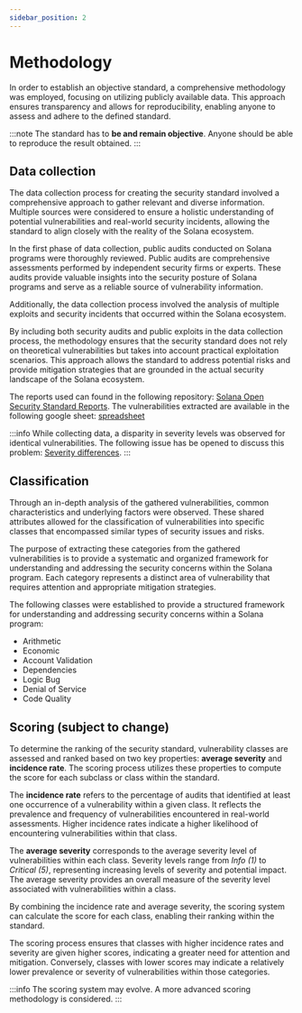 ```yaml
---
sidebar_position: 2
---
```


# Methodology

In order to establish an objective standard, a comprehensive methodology was employed, focusing on utilizing publicly available data. This approach ensures transparency and allows for reproducibility, enabling anyone to assess and adhere to the defined standard. 

:::note
The standard has to **be and remain objective**. Anyone should be able to reproduce the result obtained.
:::

## Data collection

The data collection process for creating the security standard involved a comprehensive approach to gather relevant and diverse information. Multiple sources were considered to ensure a holistic understanding of potential vulnerabilities and real-world security incidents, allowing the standard to align closely with the reality of the Solana ecosystem.

In the first phase of data collection, public audits conducted on Solana programs were thoroughly reviewed. Public audits are comprehensive assessments performed by independent security firms or experts. These audits provide valuable insights into the security posture of Solana programs and serve as a reliable source of vulnerability information.

Additionally, the data collection process involved the analysis of multiple exploits and security incidents that occurred within the Solana ecosystem.

By including both security audits and public exploits in the data collection process, the methodology ensures that the security standard does not rely on theoretical vulnerabilities but takes into account practical exploitation scenarios. This approach allows the standard to address potential risks and provide mitigation strategies that are grounded in the actual security landscape of the Solana ecosystem.

The reports used can found in the following repository: [Solana Open Security Standard Reports](https://github.com/CanardMandarin/solana-open-security-standard-reports).
The vulnerabilities extracted are available in the following google sheet: [spreadsheet](https://TODO/)

:::info
While collecting data, a disparity in severity levels was observed for identical vulnerabilities. The following issue has be opened to discuss this problem: [Severity differences](https://github.com/CanardMandarin/solana-open-security-standard/issues/1).
:::

## Classification

Through an in-depth analysis of the gathered vulnerabilities, common characteristics and underlying factors were observed. These shared attributes allowed for the classification of vulnerabilities into specific classes that encompassed similar types of security issues and risks.

The purpose of extracting these categories from the gathered vulnerabilities is to provide a systematic and organized framework for understanding and addressing the security concerns within the Solana program. Each category represents a distinct area of vulnerability that requires attention and appropriate mitigation strategies.

The following classes were established to provide a structured framework for understanding and addressing security concerns within a Solana program:

- Arithmetic
- Economic
- Account Validation
- Dependencies
- Logic Bug
- Denial of Service
- Code Quality

## Scoring (subject to change)

To determine the ranking of the security standard, vulnerability classes are assessed and ranked based on two key properties: **average severity** and **incidence rate**. The scoring process utilizes these properties to compute the score for each subclass or class within the standard.

The **incidence rate** refers to the percentage of audits that identified at least one occurrence of a vulnerability within a given class. It reflects the prevalence and frequency of vulnerabilities encountered in real-world assessments. Higher incidence rates indicate a higher likelihood of encountering vulnerabilities within that class.

The **average severity** corresponds to the average severity level of vulnerabilities within each class. Severity levels range from *Info (1)* to *Critical (5)*, representing increasing levels of severity and potential impact. The average severity provides an overall measure of the severity level associated with vulnerabilities within a class.

By combining the incidence rate and average severity, the scoring system can calculate the score for each class, enabling their ranking within the standard.

The scoring process ensures that classes with higher incidence rates and severity are given higher scores, indicating a greater need for attention and mitigation. Conversely, classes with lower scores may indicate a relatively lower prevalence or severity of vulnerabilities within those categories.

:::info
The scoring system may evolve. A more advanced scoring methodology is considered.
:::
